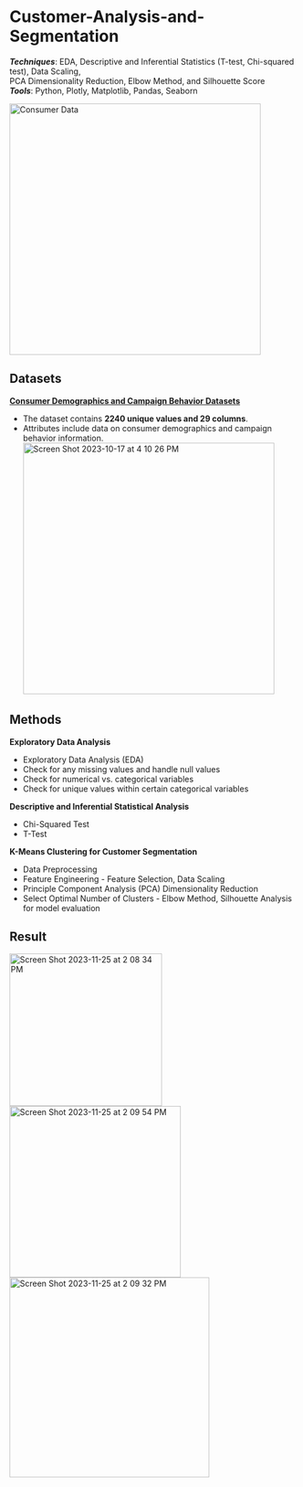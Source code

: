 # Customer-Analysis-and-Segmentation 
 
_**Techniques**_: EDA, Descriptive and Inferential Statistics (T-test, Chi-squared test), Data Scaling, <br /> 
PCA Dimensionality Reduction, Elbow Method, and Silhouette Score <br />
_**Tools**_: Python, Plotly, Matplotlib, Pandas, Seaborn

<img width="440" alt="Consumer Data" src="https://github.com/SeungPang11/Customer-Analysis-and-Segmentation/assets/67944800/ae0b3529-77b4-49ec-ad31-afcd3577d22b">


<br>

## Datasets
**[Consumer Demographics and Campaign Behavior Datasets](https://www.kaggle.com/datasets/imakash3011/customer-personality-analysis/data/)** <br />

* The dataset contains **2240 unique values and 29 columns**. 
* Attributes include data on consumer demographics and campaign behavior information. <br /> 
  <img width="440" alt="Screen Shot 2023-10-17 at 4 10 26 PM" src="https://github.com/SeungPang11/Customer-Analysis-and-Segmentation/assets/67944800/17aaa8e2-d6fd-4d6c-aed5-dbf43ef7aae3">




## Methods
____**Exploratory Data Analysis**____<br />
* Exploratory Data Analysis (EDA)
* Check for any missing values and handle null values
* Check for numerical vs. categorical variables
* Check for unique values within certain categorical variables

__**Descriptive and Inferential Statistical Analysis**__<br />
* Chi-Squared Test <br /> 
* T-Test <br /> 

____**K-Means Clustering for Customer Segmentation**____<br />
* Data Preprocessing <br />
* Feature Engineering - Feature Selection, Data Scaling <br />
* Principle Component Analysis (PCA) Dimensionality Reduction <br />
* Select Optimal Number of Clusters - Elbow Method, Silhouette Analysis for model evaluation<br />


## Result 
<img width="267" alt="Screen Shot 2023-11-25 at 2 08 34 PM" src="https://github.com/SeungPang11/Customer-Analysis-and-Segmentation/assets/67944800/f8cd4210-dd3f-4de8-8776-e08fdc326e87"> <br>
<img width="300" alt="Screen Shot 2023-11-25 at 2 09 54 PM" src="https://github.com/SeungPang11/Customer-Analysis-and-Segmentation/assets/67944800/2f34164d-1d73-4594-b998-3a68c74567dd"> <br>
<img width="350" alt="Screen Shot 2023-11-25 at 2 09 32 PM" src="https://github.com/SeungPang11/Customer-Analysis-and-Segmentation/assets/67944800/6b275bf0-ff7e-4e4f-99f2-4a33ed1adb30"> <br>











